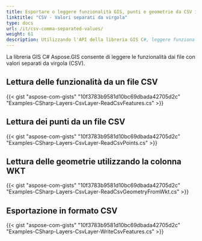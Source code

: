 ```yaml
---
title: Esportare o leggere funzionalità GIS, punti e geometrie da CSV in C#
linktitle: "CSV - Valori separati da virgola"
type: docs
url: /it/csv-comma-separated-values/
weight: 61
description: Utilizzando l'API della libreria GIS C#, leggere funzionalità, punti e geometrie da un file CSV ed esportarli in un file CSV.
---
```


La libreria GIS C# Aspose.GIS consente di leggere le funzionalità dai file con valori separati da virgola (CSV).
## **Lettura delle funzionalità da un file CSV**
{{< gist "aspose-com-gists" "10f3783b9581d10bc69dbada42705d2c" "Examples-CSharp-Layers-CsvLayer-ReadCsvFeatures.cs" >}}
## **Lettura dei punti da un file CSV**
{{< gist "aspose-com-gists" "10f3783b9581d10bc69dbada42705d2c" "Examples-CSharp-Layers-CsvLayer-ReadCsvPoints.cs" >}}
## **Lettura delle geometrie utilizzando la colonna WKT**
{{< gist "aspose-com-gists" "10f3783b9581d10bc69dbada42705d2c" "Examples-CSharp-Layers-CsvLayer-ReadCsvGeometryFromWkt.cs" >}}
## **Esportazione in formato CSV**
{{< gist "aspose-com-gists" "10f3783b9581d10bc69dbada42705d2c" "Examples-CSharp-Layers-CsvLayer-WriteCsvFeatures.cs" >}}
